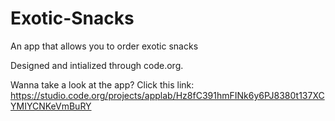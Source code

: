 # Exotic-Snacks
An app that allows you to order exotic snacks

Designed and intialized through code.org.


Wanna take a look at the app?
Click this link: https://studio.code.org/projects/applab/Hz8fC391hmFINk6y6PJ8380t137XCYMIYCNKeVmBuRY
